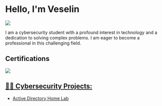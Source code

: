 # Hello, I'm Veselin
<a href="https://linkedin.com/in/veselin-ivanov12"><img src="https://img.shields.io/badge/-LinkedIn-0072b1?&style=for-the-badge&logo=linkedin&logoColor=white" /></a>

I am a cybersecurity student with a profound interest in technology and a dedication to solving complex problems. I am eager to become a professional in this challenging field.



## Certifications
<div>
<a href="https://www.credly.com/badges/caea96ad-f7a4-4475-bc46-5719886b3ff3/public_url"><img src="https://img.shields.io/badge/-Security%2B-FF0000?&style=for-the-badge&logo=CompTIA&logoColor=white" />



<h2>👨‍💻 Cybersecurity Projects:</h2>

  - [Active Directory Home Lab](https://github.com/Veselin129/)



